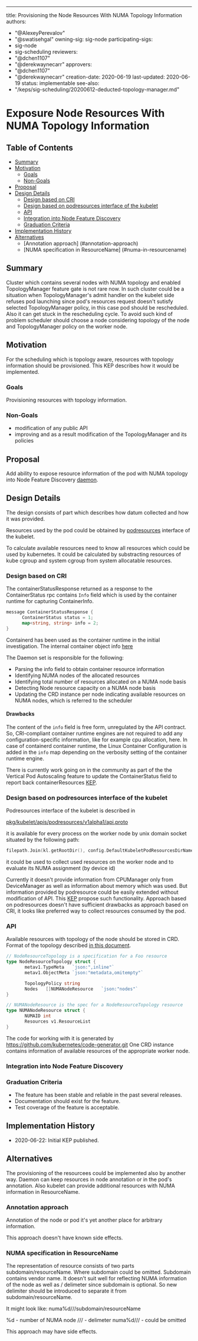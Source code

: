 ---
title: Provisioning the Node Resources With NUMA Topology Information
authors:
  - "@AlexeyPerevalov"
  - "@swatisehgal"
owning-sig: sig-node
participating-sigs:
  - sig-node
  - sig-scheduling
reviewers:
  - "@dchen1107"
  - "@derekwaynecarr"
approvers:
  - "@dchen1107"
  - "@derekwaynecarr"
creation-date: 2020-06-19
last-updated: 2020-06-19
status: implementable
see-also:
  - "/keps/sig-scheduling/20200612-deducted-topology-manager.md"


# Exposure Node Resources With NUMA Topology Information

## Table of Contents

<!-- toc -->
- [Summary](#summary)
- [Motivation](#motivation)
  - [Goals](#goals)
  - [Non-Goals](#non-goals)
- [Proposal](#proposal)
- [Design Details](#design-details)
  - [Design based on CRI](#cri)
  - [Design based on podresources interface of the kubelet](#podresources)
  - [API](#api)
  - [Integration into Node Feature Discovery](#node-feature-discovery)
  - [Graduation Criteria](#graduation-criteria)
- [Implementation History](#implementation-history)
- [Alternatives](#alternatives)
  - [Annotation approach] (#annotation-approach)
  - [NUMA specification in ResourceName] (#numa-in-resourcename)
<!-- /toc -->

## Summary

Cluster which contains several nodes with NUMA topology and
enabled TopologyManager feature gate is not rare now. In such cluster
could be a situation when TopologyManager's admit handler on the kubelet
side refuses pod launching since pod's resources request doesn't sutisfy
selected TopologyManager policy, in this case pod should be rescheduled.
Also it can get stuck in the rescheduling cycle.
To avoid such kind of problem scheduler should choose a node considering topology
of the node and TopologyManager policy on the worker node.

## Motivation

For the scheduling which is topology aware, resources with topology
information should be provisioned.
This KEP describes how it would be implemented.

### Goals

Provisioning resources with topology information.

### Non-Goals

 - modification of any public API
 - improving and as a result modification of the TopologyManager and its policies

## Proposal

Add ability to expose resource information of the pod with NUMA topology into Node Feature
Discovery [daemon](https://github.com/kubernetes-sigs/node-feature-discovery).

## Design Details

The design consists of part which describes how datum collected and how it was provided.

Resources used by the pod could be obtained by [podresources](https://github.com/kubernetes/enhancements/blob/master/keps/sig-node/compute-device-assignment.md) interface of the kubelet.

To calculate available resources need to know all resources
which could be used by kubernetes. It could be calculated by
substracting resources of kube cgroup and system cgroup from
system allocatable resources.

### Design based on CRI

The containerStatusResponse returned as a response to the ContainerStatus rpc contains `Info` field which is used by the container runtime for capturing ContainerInfo.
```go
message ContainerStatusResponse {
      ContainerStatus status = 1;
      map<string, string> info = 2;
}
```

Containerd has been used as the container runtime in the initial investigation. The internal container object info
[here](https://github.com/containerd/cri/blob/master/pkg/server/container_status.go#L130)

The Daemon set is responsible for the following:

- Parsing the info field to obtain container resource information
- Identifying NUMA nodes of the allocated resources
- Identifying total number of resources allocated on a NUMA node basis
- Detecting Node resource capacity on a NUMA node basis
- Updating the CRD instance per node indicating available resources on NUMA nodes, which is referred to the scheduler


#### Drawbacks

The content of the `info` field is free form, unregulated by the API contract. So, CRI-compliant container runtime engines are not required to add any configuration-specific information, like for example cpu allocation, here. In case of containerd container runtime, the Linux Container Configuration is added in the `info` map depending on the verbosity setting of the container runtime engine.

There is currently work going on in the community as part of the the Vertical Pod Autoscaling feature to update the ContainerStatus field to report back containerResources
[KEP](https://github.com/kubernetes/enhancements/blob/master/keps/sig-node/20191025-kubelet-container-resources-cri-api-changes.md).


### Design based on podresources interface of the kubelet

Podresources interface of the kubelet is described in

[pkg/kubelet/apis/podresources/v1alpha1/api.proto](https://github.com/kubernetes/kubernetes/blob/master/pkg/kubelet/apis/podresources/v1alpha1/api.proto)

it is available for every process on the worker node by
unix domain socket situated by the following path:

```go
filepath.Join(kl.getRootDir(), config.DefaultKubeletPodResourcesDirName)
```

it could be used to collect used resources on the worker node and to evaluate
its NUMA assignment (by device id)

Currently it doesn't provide information from CPUManager only from
DeviceManager as well as information about memory which was used.
But information provided by podresource could be easily extended
without modification of API.
This [KEP](https://github.com/kubernetes/enhancements/pull/1884) propose such functionality.
Approach based on podresources doesn't have sufficient drawbacks as approach based on CRI, it
looks like preferred way to collect resources consumed by the pod.


### API

Available resources with topology of the node should be stored in CRD. Format of the topology described
[in this document](https://docs.google.com/document/d/12kj3fK8boNuPNqob6F_pPU9ZTaNEnPGaXEooW1Cilwg/edit).


```go
// NodeResourceTopology is a specification for a Foo resource
type NodeResourceTopology struct {
       metav1.TypeMeta   `json:",inline"`
       metav1.ObjectMeta `json:"metadata,omitempty"`

       TopologyPolicy string
       Nodes   []NUMANodeResource   `json:"nodes"`
}

// NUMANodeResource is the spec for a NodeResourceTopology resource
type NUMANodeResource struct {
       NUMAID int
       Resources v1.ResourceList
}
```

The code for working with it is generated by https://github.com/kubernetes/code-generator.git
One CRD instance contains information of available resources of the appropriate worker node.


### Integration into Node Feature Discovery


### Graduation Criteria

* The feature has been stable and reliable in the past several releases.
* Documentation should exist for the feature.
* Test coverage of the feature is acceptable.


## Implementation History

- 2020-06-22: Initial KEP published.

## Alternatives

The provisioning of the resourcees could be implemented also by another way.
Daemon can keep resources in node annotation or in the pod's annotation.
Also kubelet can provide additional resources with NUMA information in ResourceName.

### Annotation approach

Annotation of the node or pod it's yet another place for arbitrary information.

This approach doesn't have known side effects.


### NUMA specification in ResourceName

The representation of resource consists of two parts subdomain/resourceName. Where
subdomain could be omitted. Subdomain contains vendor name. It doesn't suit well for
reflecting NUMA information of the node as well as / delimeter since subdomain is optional.
So new delimiter should be introduced to separate it from subdomain/resourceName.

It might look like:
numa%d///subdomain/resourceName

%d - number of NUMA node
/// - delimeter
numa%d/// - could be omitted

This approach may have side effects.
